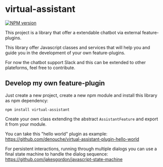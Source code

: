 # virtual-assistant

[![NPM version](https://badge.fury.io/js/virtual-assistant.svg)](https://badge.fury.io/js/virtual-assistant.svg)

This project is a library that offer a extendable chatbot via external feature-plugins.

This library offer Javascript classes and services that will help you and guide you in the development of your own feature-plugins.

For now the chatbot support Slack and this can be extended to other plateforms, feel free to contribute.


## Develop my own feature-plugin

Just create a new project, create a new npm module and install this library as npm dependency:
```
npm install virtual-assistant
```

Create your own class extending the abstract `AssistantFeature` and export it from your module.

You can take this "hello world" plugin as example: https://github.com/denouche/virtual-assistant-plugin-hello-world

For persistent interactions, running through multiple dialogs you can use a final state machine to handle the dialog sequence: https://github.com/jakesgordon/javascript-state-machine
